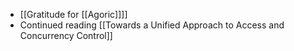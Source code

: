 - [[Gratitude for [[Agoric]]]]
- Continued reading [[Towards a Unified Approach to Access and Concurrency Control]]
